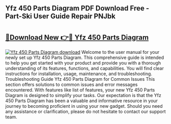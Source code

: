 ## Yfz 450 Parts Diagram PDF Download Free - Part-Ski User Guide Repair PNJbk

# <h2><a href="http://dfh5xxa.blite.top/?on=Yfz+450+Parts+Diagram">🔗Download New 👉🔴 Yfz 450 Parts Diagram</a></h2>

[![Yfz 450 Parts Diagram download](https://i.imgur.com/lujVjoI.png)](http://dfh5xxa.blite.top/?on=Yfz+450+Parts+Diagram)
Welcome to the user manual for your newly set up Yfz 450 Parts Diagram. This comprehensive guide is intended to help you get started with your product and provide you with a thorough understanding of its features, functions, and capabilities. You will find clear instructions for installation, usage, maintenance, and troubleshooting. Troubleshooting Guide Yfz 450 Parts Diagram for Common Issues This section offers solutions to common issues and error messages encountered. With features like list of features, your new Yfz 450 Parts Diagram is designed to simplify your tasks. Our expectation is that the Yfz 450 Parts Diagram has been a valuable and informative resource in your journey to becoming proficient in using your new gadget. Should you need any assistance or clarification, please do not hesitate to contact our support team.

